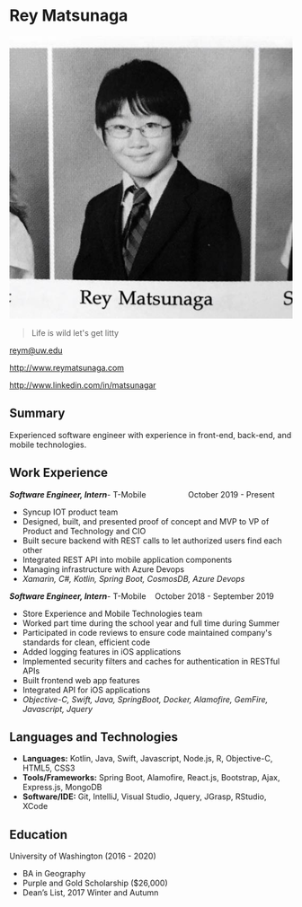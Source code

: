 # Rey Matsunaga

![GitHub Logo](images/profile.jpg)

> Life is wild
> let's get litty

reym@uw.edu

http://www.reymatsunaga.com

http://www.linkedin.com/in/matsunagar

## Summary

Experienced software engineer with experience in front-end, back-end, and mobile technologies.

## Work Experience

***Software Engineer, Intern***- T-Mobile &nbsp;&nbsp;&nbsp;&nbsp;&nbsp;&nbsp;&nbsp;&nbsp;&nbsp;&nbsp;&nbsp;&nbsp;&nbsp;&nbsp;&nbsp;&nbsp;&nbsp;&nbsp;October 2019 - Present
* Syncup IOT product  team
* Designed, built, and presented proof of concept and MVP to VP of Product and Technology and CIO
* Built secure backend with REST calls to let authorized users  find each other
* Integrated REST API into mobile application components
* Managing infrastructure with Azure Devops
* *Xamarin, C#, Kotlin, Spring Boot, CosmosDB, Azure Devops*

***Software Engineer, Intern***- T-Mobile &nbsp;&nbsp;&nbsp;October 2018 - September 2019
* Store Experience and Mobile Technologies team
* Worked part time during the school year and full time during Summer
* Participated in code reviews to ensure code maintained company's standards for clean, efficient code
* Added logging features in iOS applications
* Implemented security filters and caches for authentication in RESTful APIs
* Built frontend web app features
* Integrated API for iOS applications
* *Objective-C, Swift, Java, SpringBoot, Docker, Alamofire, GemFire, Javascript, Jquery*

## Languages and Technologies
* **Languages:** Kotlin, Java, Swift, Javascript, Node.js, R, Objective-C, HTML5, CSS3
* **Tools/Frameworks:**  Spring Boot, Alamofire, React.js, Bootstrap, Ajax, Express.js, MongoDB
* **Software/IDE:** Git, IntelliJ, Visual Studio, Jquery, JGrasp, RStudio, XCode

## Education

University of Washington (2016 - 2020)
- BA in Geography
- Purple and Gold Scholarship ($26,000)
- Dean’s List, 2017 Winter and Autumn

